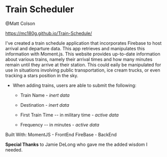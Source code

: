 # Train Scheduler

@Matt Colson

https://mc180g.github.io/Train-Schedule/


I've created a train schedule application that incorporates Firebase to host arrival and departure data. This app retrieves and manipulates this information with Moment.js. This website provides up-to-date information about various trains, namely their arrival times and how many minutes remain until they arrive at their station. This could eaily be manipulated for use in situations involving public transportation, ice cream trucks, or even tracking a stars position in the sky.

* When adding trains, users are able to submit the following:
    
    * Train Name - *inert data*
    
    * Destination - *inert data*
    
    * First Train Time -- in military time - *active data*

    * Frequency -- in minutes - *active data*
    
Built With: 
MomentJS - FrontEnd
FireBase - BackEnd 

**Special Thanks** to Jamie DeLong who gave me 
the added wisdom I needed.